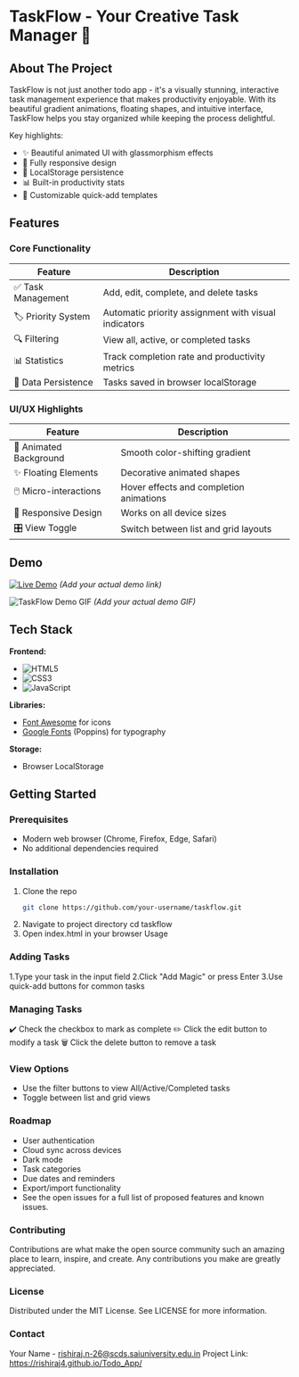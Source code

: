 # TaskFlow - Your Creative Task Manager 🚀

## About The Project

TaskFlow is not just another todo app - it's a visually stunning, interactive task management experience that makes productivity enjoyable. With its beautiful gradient animations, floating shapes, and intuitive interface, TaskFlow helps you stay organized while keeping the process delightful.

Key highlights:
- ✨ Beautiful animated UI with glassmorphism effects
- 📱 Fully responsive design
- 💾 LocalStorage persistence
- 📊 Built-in productivity stats
- 🎨 Customizable quick-add templates

## Features

### Core Functionality
| Feature | Description |
|---------|-------------|
| ✅ Task Management | Add, edit, complete, and delete tasks |
| 🏷️ Priority System | Automatic priority assignment with visual indicators |
| 🔍 Filtering | View all, active, or completed tasks |
| 📊 Statistics | Track completion rate and productivity metrics |
| 💾 Data Persistence | Tasks saved in browser localStorage |

### UI/UX Highlights
| Feature | Description |
|---------|-------------|
| 🌈 Animated Background | Smooth color-shifting gradient |
| ✨ Floating Elements | Decorative animated shapes |
| 🖱️ Micro-interactions | Hover effects and completion animations |
| 📱 Responsive Design | Works on all device sizes |
| 🎛️ View Toggle | Switch between list and grid layouts |

## Demo

[![Live Demo](https://img.shields.io/badge/Demo-Live-green?style=for-the-badge)](https://your-demo-link.com) *(Add your actual demo link)*

![TaskFlow Demo GIF](https://i.imgur.com/your-demo-gif.gif) *(Add your actual demo GIF)*

## Tech Stack

**Frontend:**
- ![HTML5](https://img.shields.io/badge/HTML5-E34F26?style=flat&logo=html5&logoColor=white)
- ![CSS3](https://img.shields.io/badge/CSS3-1572B6?style=flat&logo=css3&logoColor=white)
- ![JavaScript](https://img.shields.io/badge/JavaScript-F7DF1E?style=flat&logo=javascript&logoColor=black)

**Libraries:**
- [Font Awesome](https://fontawesome.com/) for icons
- [Google Fonts](https://fonts.google.com/) (Poppins) for typography

**Storage:**
- Browser LocalStorage

## Getting Started

### Prerequisites

- Modern web browser (Chrome, Firefox, Edge, Safari)
- No additional dependencies required

### Installation

1. Clone the repo
   ```sh
   git clone https://github.com/your-username/taskflow.git
2. Navigate to project directory
cd taskflow
3. Open index.html in your browser
Usage

### Adding Tasks

1.Type your task in the input field
2.Click "Add Magic" or press Enter
3.Use quick-add buttons for common tasks

### Managing Tasks

✔️ Check the checkbox to mark as complete
✏️ Click the edit button to modify a task
🗑️ Click the delete button to remove a task

### View Options

- Use the filter buttons to view All/Active/Completed tasks
- Toggle between list and grid views

### Roadmap

- User authentication
- Cloud sync across devices
- Dark mode
- Task categories
- Due dates and reminders
- Export/import functionality
- See the open issues for a full list of proposed features and known issues.

### Contributing

Contributions are what make the open source community such an amazing place to learn, inspire, and create. Any contributions you make are greatly appreciated.

### License
Distributed under the MIT License. See LICENSE for more information.

### Contact
Your Name - rishiraj.n-26@scds.saiuniversity.edu.in
Project Link: https://rishiraj4.github.io/Todo_App/
